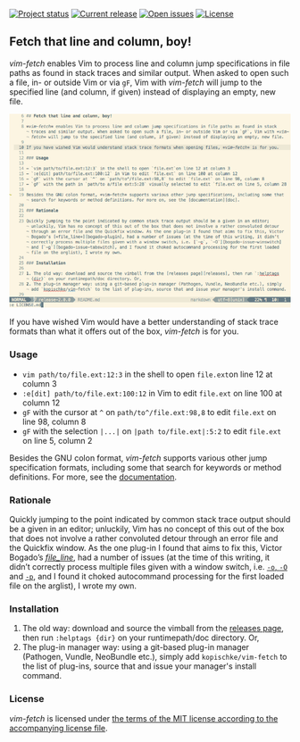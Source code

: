 [![Project status][badge-status]][vimscripts]
[![Current release][badge-release]][releases]
[![Open issues][badge-issues]][issues]
[![License][badge-license]][license]

## Fetch that line and column, boy!

*vim-fetch* enables Vim to process line and column jump specifications in file paths as found in stack traces and similar output. When asked to open such a file, in- or outside Vim or via `gF`, Vim with *vim-fetch* will jump to the specified line (and column, if given) instead of displaying an empty, new file.

![](img/vim-fetch.gif "vim-fetch edit functionality demo")

If you have wished Vim would have a better understanding of stack trace formats than what it offers out of the box, *vim-fetch* is for you.

### Usage

- `vim path/to/file.ext:12:3` in the shell to open `file.ext`on line 12 at column 3
- `:e[dit] path/to/file.ext:100:12` in Vim to edit `file.ext` on line 100 at column 12
- `gF` with the cursor at `^` on `path/to^/file.ext:98,8` to edit `file.ext` on line 98, column 8
- `gF` with the selection `|...|` on `|path to/file.ext|:5:2` to edit `file.ext` on line 5, column 2

Besides the GNU colon format, *vim-fetch* supports various other jump specification formats, including some that search for keywords or method definitions. For more, see the [documentation][doc].

### Rationale

Quickly jumping to the point indicated by common stack trace output should be a given in an editor; unluckily, Vim has no concept of this out of the box that does not involve a rather convoluted detour through an error file and the Quickfix window. As the one plug-in I found that aims to fix this, Victor Bogado’s [*file_line*][bogado-plugin], had a number of issues (at the time of this writing, it didn’t correctly process multiple files given with a window switch, i.e. [`-o`, `-O`][bogado-issue-winswitch] and [`-p`][bogado-issue-tabswitch], and I found it choked autocommand processing for the first loaded file on the arglist), I wrote my own.

### Installation

1. The old way: download and source the vimball from the [releases page][releases], then run `:helptags {dir}` on your runtimepath/doc directory. Or,
2. The plug-in manager way: using a git-based plug-in manager (Pathogen, Vundle, NeoBundle etc.), simply add `kopischke/vim-fetch` to the list of plug-ins, source that and issue your manager's install command.

### License

*vim-fetch* is licensed under [the terms of the MIT license according to the accompanying license file][license].

[badge-status]:           http://img.shields.io/badge/status-active-brightgreen.svg?style=flat-square
[badge-release]:          http://img.shields.io/github/release/kopischke/vim-fetch.svg?style=flat-square
[badge-issues]:           http://img.shields.io/github/issues/kopischke/vim-fetch.svg?style=flat-square
[badge-license]:          http://img.shields.io/badge/license-MIT-blue.svg?style=flat-square
[bogado-plugin]:          https://github.com/bogado/file-line
[bogado-issue-tabswitch]: https://github.com/bogado/file-line/issues/11
[bogado-issue-winswitch]: https://github.com/bogado/file-line/issues/36
[doc]:                    doc/vim-fetch.txt
[issues]:                 https://github.com/kopischke/vim-fetch/issues
[license]:                LICENSE.md
[releases]:               https://github.com/kopischke/vim-fetch/releases
[vimscripts]:             http://www.vim.org/scripts/script.php?script_id=5089
